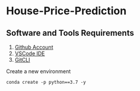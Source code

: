 # House-Price-Prediction

## Software and Tools Requirements

1. [Github Account](https://github.com)
2. [VSCode IDE](https://code.visualstudio.com)
3. [GitCLI](https://git-scm.com/downloads)

Create a new environment 
```
conda create -p python==3.7 -y
```
